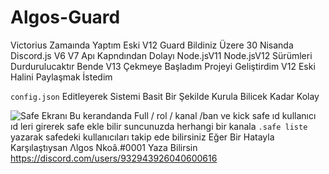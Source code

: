 # Algos-Guard
Victorius Zamaında Yaptım Eski V12 Guard Bildiniz Üzere 30 Nisanda Discord.js V6 V7 Apı Kapndından Dolayı Node.jsV11 Node.jsV12 Sürümleri Durdurulucaktır Bende V13 Çekmeye Başladım Projeyi Geliştirdim V12 Eski Halini Paylaşmak İstedim

`config.json` Editleyerek Sistemi Basit Bir Şekilde Kurula Bilicek Kadar Kolay


![Safe Ekranı](https://user-images.githubusercontent.com/74543289/155142398-4d276fe6-ef7c-45a7-a0ad-38e3a34166be.PNG)
Bu kerandanda Full / rol / kanal /ban ve kick safe ıd kullanıcı ıd leri girerek safe ekle bilir suncunuzda herhangi bir kanala `.safe liste` yazarak safedeki kullanıcıları takip ede bilirsiniz 
 Eğer Bir Hatayla Karşılaştıysan 
 Λlgos Nkoâ.#0001 Yaza Bilirsin
 https://discord.com/users/932943926040600616
